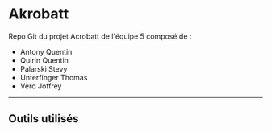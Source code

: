 # Akrobatt

Repo Git du projet Acrobatt de l'équipe 5 composé de :

- Antony Quentin
- Quirin Quentin
- Palarski Stevy
- Unterfinger Thomas
- Verd Joffrey

------

## Outils utilisés